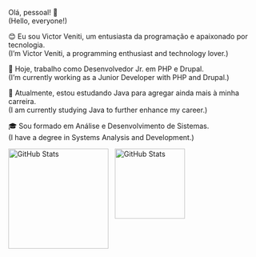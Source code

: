 Olá, pessoal! 👋 <br>
(Hello, everyone!)

😊 Eu sou Victor Veniti, um entusiasta da programação e apaixonado por tecnologia. <br>
(I’m Victor Veniti, a programming enthusiast and technology lover.)

🔭 Hoje, trabalho como Desenvolvedor Jr. em PHP e Drupal. <br>
(I’m currently working as a Junior Developer with PHP and Drupal.)

🌱 Atualmente, estou estudando Java para agregar ainda mais à minha carreira. <br>
(I am currently studying Java to further enhance my career.)

🎓 Sou formado em Análise e Desenvolvimento de Sistemas. <br>
(I have a degree in Systems Analysis and Development.)


<!-- [![Anurag's GitHub stats](https://github-readme-stats-kappa-azure-53.vercel.app/api?username=venitism&show_icons=true&theme=dark&custom_title=Victor%20Veniti%20GitHub%20Stats)](https://github.com/venitism)-->
<!-- <img src="https://github-readme-stats-kappa-azure-53.vercel.app/api/top-langs?username=venitism&locale=en&hide_title=false&layout=compact&card_width=320&langs_count=5&theme=dark&hide_border=false" height="150" alt="languages graph"/> -->






<p>
  <img 
    align="left" 
    alt="GitHub Stats" 
    height="200" 
    style="padding-right: 10px;" 
    src="https://github-readme-stats-kappa-azure-53.vercel.app/api?username=venitism&show_icons=true&theme=dark&custom_title=Victor%20Veniti%20GitHub%20Stats" 
  />
  
<img 
      align="left" 
      alt="GitHub Stats" 
      height="140" 
      src="https://github-readme-stats-kappa-azure-53.vercel.app/api/top-langs?username=venitism&locale=en&hide_title=false&layout=compact&card_width=320&langs_count=5&theme=dark&hide_border=false"
  />
</p>

<!--
<div align="center">
  <img src="https://github-readme-stats.vercel.app/api?username=maurodesouza&hide_title=false&hide_rank=false&show_icons=true&include_all_commits=true&count_private=true&disable_animations=false&theme=dracula&locale=en&hide_border=false" height="150" alt="stats graph"  />
  <img src="https://github-readme-stats.vercel.app/api/top-langs?username=maurodesouza&locale=en&hide_title=false&layout=compact&card_width=320&langs_count=5&theme=dracula&hide_border=false" height="150" alt="languages graph"  />
</div>

###

<img align="right" height="150" src="https://i.imgflip.com/65efzo.gif"  />

###

<div align="left">
  <img src="https://cdn.jsdelivr.net/gh/devicons/devicon/icons/javascript/javascript-original.svg" height="30" alt="javascript logo"  />
  <img width="12" />
  <img src="https://cdn.jsdelivr.net/gh/devicons/devicon/icons/typescript/typescript-original.svg" height="30" alt="typescript logo"  />
  <img width="12" />
  <img src="https://cdn.jsdelivr.net/gh/devicons/devicon/icons/react/react-original.svg" height="30" alt="react logo"  />
  <img width="12" />
  <img src="https://cdn.jsdelivr.net/gh/devicons/devicon/icons/html5/html5-original.svg" height="30" alt="html5 logo"  />
  <img width="12" />
  <img src="https://cdn.jsdelivr.net/gh/devicons/devicon/icons/css3/css3-original.svg" height="30" alt="css3 logo"  />
  <img width="12" />
  <img src="https://cdn.jsdelivr.net/gh/devicons/devicon/icons/python/python-original.svg" height="30" alt="python logo"  />
  <img width="12" />
  <img src="https://cdn.jsdelivr.net/gh/devicons/devicon/icons/csharp/csharp-original.svg" height="30" alt="csharp logo"  />
</div>

###

<div align="left">
  <img src="https://img.shields.io/static/v1?message=Youtube&logo=youtube&label=&color=FF0000&logoColor=white&labelColor=&style=for-the-badge" height="35" alt="youtube logo"  />
  <img src="https://img.shields.io/static/v1?message=Instagram&logo=instagram&label=&color=E4405F&logoColor=white&labelColor=&style=for-the-badge" height="35" alt="instagram logo"  />
  <img src="https://img.shields.io/static/v1?message=Twitch&logo=twitch&label=&color=9146FF&logoColor=white&labelColor=&style=for-the-badge" height="35" alt="twitch logo"  />
  <img src="https://img.shields.io/static/v1?message=Discord&logo=discord&label=&color=7289DA&logoColor=white&labelColor=&style=for-the-badge" height="35" alt="discord logo"  />
  <img src="https://img.shields.io/static/v1?message=Gmail&logo=gmail&label=&color=D14836&logoColor=white&labelColor=&style=for-the-badge" height="35" alt="gmail logo"  />
  <img src="https://img.shields.io/static/v1?message=LinkedIn&logo=linkedin&label=&color=0077B5&logoColor=white&labelColor=&style=for-the-badge" height="35" alt="linkedin logo"  />
</div>

###

<br clear="both">

<img src="https://raw.githubusercontent.com/maurodesouza/maurodesouza/output/snake.svg" alt="Snake animation" />

###
-->
